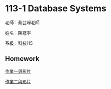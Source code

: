 # 113-1 Database Systems

老師：蔡芸琤老師

姓名：陳冠宇

系級：科技115
## Homework

[作業一與影片](https://github.com/guanyu1127/guan/tree/main/HW_1)

[作業二與影片](https://github.com/guanyu1127/guan/tree/main/Hw_2)
